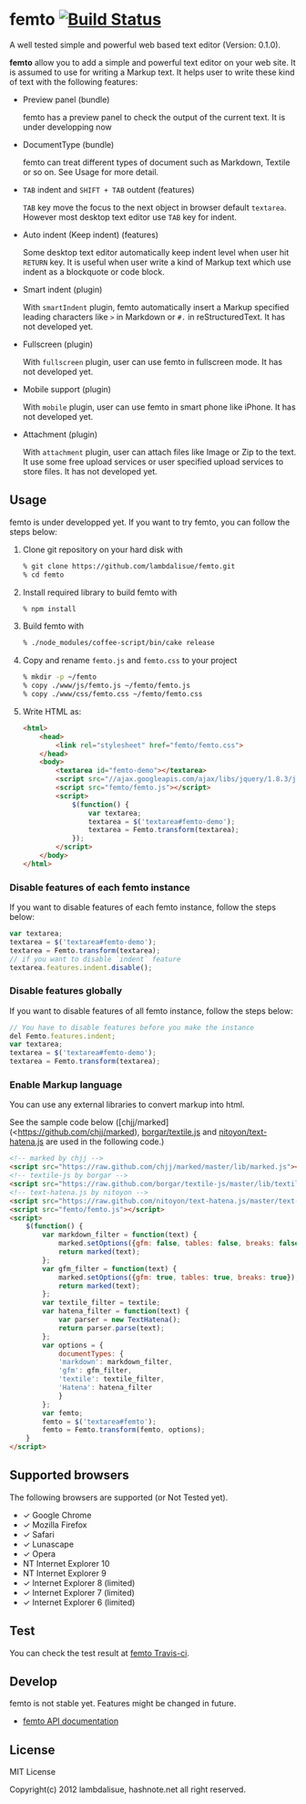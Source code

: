 femto [![Build Status](https://travis-ci.org/lambdalisue/femto.png)](https://travis-ci.org/lambdalisue/femto)
================================================================================

A well tested simple and powerful web based text editor (Version: 0.1.0).

**femto** allow you to add a simple and powerful text editor on your web site.
It is assumed to use for writing a Markup text.
It helps user to write these kind of text with the following features:

-   Preview panel (bundle)

    femto has a preview panel to check the output of the current text.
    It is under developping now

-   DocumentType (bundle)

    femto can treat different types of document such as Markdown, Textile or so
    on. See Usage for more detail.

-   `TAB` indent and `SHIFT + TAB` outdent (features)

    `TAB` key move the focus to the next object in browser default `textarea`.
    However most desktop text editor use `TAB` key for indent.

-   Auto indent (Keep indent) (features)

    Some desktop text editor automatically keep indent level when user hit
    `RETURN` key. It is useful when user write a kind of Markup text which use
    indent as a blockquote or code block.

-   Smart indent (plugin)

    With `smartIndent` plugin, femto automatically insert a Markup specified
    leading characters like `>` in Markdown or `#.` in reStructuredText.
    It has not developed yet.

-   Fullscreen (plugin)

    With `fullscreen` plugin, user can use femto in fullscreen mode.
    It has not developed yet.

-   Mobile support (plugin)

    With `mobile` plugin, user can use femto in smart phone like iPhone.
    It has not developed yet.

-   Attachment (plugin)

    With `attachment` plugin, user can attach files like Image or Zip to the
    text. It use some free upload services or user specified upload services to
    store files.
    It has not developed yet.

Usage
--------------------------------------------------------------------------------
femto is under developped yet. If you want to try femto, you can follow the
steps below:

1.  Clone git repository on your hard disk with


    ```sh
    % git clone https://github.com/lambdalisue/femto.git
    % cd femto
    ```

2.  Install required library to build femto with

    ```sh
    % npm install
    ```

3.  Build femto with

    ```sh
    % ./node_modules/coffee-script/bin/cake release
    ```

4.  Copy and rename `femto.js` and `femto.css` to your project

    ```sh
    % mkdir -p ~/femto
    % copy ./www/js/femto.js ~/femto/femto.js
    % copy ./www/css/femto.css ~/femto/femto.css
    ```

5.  Write HTML as:

    ```html
    <html>
        <head>
            <link rel="stylesheet" href="femto/femto.css">
        </head>
        <body>
            <textarea id="femto-demo"></textarea>
            <script src="//ajax.googleapis.com/ajax/libs/jquery/1.8.3/jquery.min.js"></script>
            <script src="femto/femto.js"></script>
            <script>
                $(function() {
                    var textarea;
                    textarea = $('textarea#femto-demo');
                    textarea = Femto.transform(textarea);
                });
            </script>
        </body>
    </html>
    ```

### Disable features of each femto instance

If you want to disable features of each femto instance, follow the steps below:

```javascript
var textarea;
textarea = $('textarea#femto-demo');
textarea = Femto.transform(textarea);
// if you want to disable `indent` feature
textarea.features.indent.disable();
```

### Disable features globally

If you want to disable features of all femto instance, follow the steps below:

```javascript
// You have to disable features before you make the instance
del Femto.features.indent;
var textarea;
textarea = $('textarea#femto-demo');
textarea = Femto.transform(textarea);
```

### Enable Markup language

You can use any external libraries to convert markup into html.

See the sample code below ([chjj/marked](<https://github.com/chjj/marked),
[borgar/textile.js](https://github.com/borgar/textile-js) and
[nitoyon/text-hatena.js](https://github.com/nitoyon/text-hatena.js) are used in
the following code.)

```html
<!-- marked by chjj -->
<script src="https://raw.github.com/chjj/marked/master/lib/marked.js"></script>
<!-- textile-js by borgar -->
<script src="https://raw.github.com/borgar/textile-js/master/lib/textile.js"></script>
<!-- text-hatena.js by nitoyon -->
<script src="https://raw.github.com/nitoyon/text-hatena.js/master/text-hatena.js"></script>
<script src="femto/femto.js"></script>
<script>
    $(function() {
        var markdown_filter = function(text) {
            marked.setOptions({gfm: false, tables: false, breaks: false});
            return marked(text);
        };
        var gfm_filter = function(text) {
            marked.setOptions({gfm: true, tables: true, breaks: true});
            return marked(text);
        };
        var textile_filter = textile;
        var hatena_filter = function(text) {
            var parser = new TextHatena();
            return parser.parse(text);
        };
        var options = {
            documentTypes: {
            'markdown': markdown_filter,
            'gfm': gfm_filter,
            'textile': textile_filter,
            'Hatena': hatena_filter
            }
        };
        var femto;
        femto = $('textarea#femto');
        femto = Femto.transform(femto, options);
    }
</script>
```

Supported browsers
--------------------------------------------------------------------------------
The following browsers are supported (or Not Tested yet).

- &#x2713; Google Chrome
- &#x2713; Mozilla Firefox
- &#x2713; Safari
- &#x2713; Lunascape
- &#x2713; Opera
- NT Internet Explorer 10
- NT Internet Explorer 9
- &#x2713; Internet Explorer 8 (limited)
- &#x2713; Internet Explorer 7 (limited)
- &#x2713; Internet Explorer 6 (limited)

Test
--------------------------------------------------------------------------------
You can check the test result at
[femto Travis-ci](https://travis-ci.org/lambdalisue/femto).

Develop
--------------------------------------------------------------------------------
femto is not stable yet. Features might be changed in future.

- [femto API documentation](http://coffeedoc.info/github/lambdalisue/femto/master/)

License
--------------------------------------------------------------------------------
MIT License

Copyright(c) 2012 lambdalisue, hashnote.net all right reserved.
